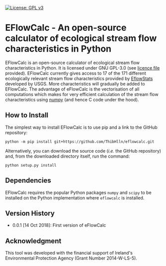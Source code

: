 [![License: GPL v3](https://img.shields.io/badge/License-GPL%20v3-blue.svg)](https://www.gnu.org/licenses/gpl-3.0)

# EFlowCalc - An open-source calculator of ecological stream flow characteristics in Python

EFlowCalc is an open-source calculator of ecological stream flow characteristics in Python. It is licensed under GNU GPL-3.0 (see [licence file](https://github.com/ThibHlln/eflowcalc/blob/master/LICENCE.md) provided). EFlowCalc currently gives access to 17 of the 171 different ecologically relevant stream flow characteristics provided by [EflowStats](https://github.com/USGS-R/EflowStats) developed by USGS. More characteristics will gradually be added to EFlowCalc. The advantage of eFlowCalc is the vectorisation of all computations which makes for very efficient calculation of the stream flow characteristics using [numpy](https://github.com/numpy/numpy) (and hence C code under the hood).

## How to Install

The simplest way to install EFlowCalc is to use pip and a link to the GitHub repository:

	python -m pip install git+https://github.com/ThibHlln/eflowcalc.git

Alternatively, you can download the source code (*i.e.* the GitHub repository) and, from the downloaded directory itself, run the command:

    python setup.py install

## Dependencies

EFlowCalc requires the popular Python packages `numpy` and `scipy` to be installed on the Python implementation where `eflowcalc` is installed.

## Version History

* 0.0.1 [14 Oct 2018]: First version of eFlowCalc

## Acknowledgment

This tool was developed with the financial support of Ireland's Environmental Protection Agency (Grant Number 2014-W-LS-5).